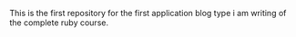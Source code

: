 This is the first repository for the first application blog type i am  writing of the complete ruby course.
